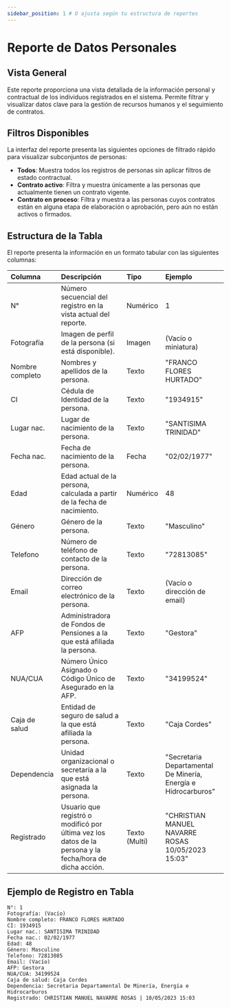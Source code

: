 ```yaml
---
sidebar_position: 1 # O ajusta según tu estructura de reportes
---
```


# Reporte de Datos Personales

## Vista General
Este reporte proporciona una vista detallada de la información personal y contractual de los individuos registrados en el sistema. Permite filtrar y visualizar datos clave para la gestión de recursos humanos y el seguimiento de contratos.

## Filtros Disponibles
La interfaz del reporte presenta las siguientes opciones de filtrado rápido para visualizar subconjuntos de personas:
-   **Todos**: Muestra todos los registros de personas sin aplicar filtros de estado contractual.
-   **Contrato activo**: Filtra y muestra únicamente a las personas que actualmente tienen un contrato vigente.
-   **Contrato en proceso**: Filtra y muestra a las personas cuyos contratos están en alguna etapa de elaboración o aprobación, pero aún no están activos o firmados.

## Estructura de la Tabla
El reporte presenta la información en un formato tabular con las siguientes columnas:

| Columna        | Descripción                                                                 | Tipo          | Ejemplo                                                                 |
| :------------- | :-------------------------------------------------------------------------- | :------------ | :---------------------------------------------------------------------- |
| N°             | Número secuencial del registro en la vista actual del reporte.              | Numérico      | 1                                                                       |
| Fotografía     | Imagen de perfil de la persona (si está disponible).                        | Imagen        | (Vacío o miniatura)                                                     |
| Nombre completo| Nombres y apellidos de la persona.                                          | Texto         | "FRANCO FLORES HURTADO"                                                 |
| CI             | Cédula de Identidad de la persona.                                          | Texto         | "1934915"                                                               |
| Lugar nac.     | Lugar de nacimiento de la persona.                                          | Texto         | "SANTISIMA TRINIDAD"                                                    |
| Fecha nac.     | Fecha de nacimiento de la persona.                                          | Fecha         | "02/02/1977"                                                            |
| Edad           | Edad actual de la persona, calculada a partir de la fecha de nacimiento.    | Numérico      | 48                                                                      |
| Género         | Género de la persona.                                                       | Texto         | "Masculino"                                                             |
| Telefono       | Número de teléfono de contacto de la persona.                               | Texto         | "72813085"                                                              |
| Email          | Dirección de correo electrónico de la persona.                              | Texto         | (Vacío o dirección de email)                                            |
| AFP            | Administradora de Fondos de Pensiones a la que está afiliada la persona.    | Texto         | "Gestora"                                                               |
| NUA/CUA        | Número Único Asignado o Código Único de Asegurado en la AFP.                | Texto         | "34199524"                                                              |
| Caja de salud  | Entidad de seguro de salud a la que está afiliada la persona.               | Texto         | "Caja Cordes"                                                           |
| Dependencia    | Unidad organizacional o secretaría a la que está asignada la persona.       | Texto         | "Secretaria Departamental De Minería, Energía e Hidrocarburos"          |
| Registrado     | Usuario que registró o modificó por última vez los datos de la persona y la fecha/hora de dicha acción. | Texto (Multi) | "CHRISTIAN MANUEL NAVARRE ROSAS<br/>10/05/2023 15:03"                 |

## Ejemplo de Registro en Tabla
```plaintext
N°: 1
Fotografía: (Vacío)
Nombre completo: FRANCO FLORES HURTADO
CI: 1934915
Lugar nac.: SANTISIMA TRINIDAD
Fecha nac.: 02/02/1977
Edad: 48
Género: Masculino
Telefono: 72813085
Email: (Vacío)
AFP: Gestora
NUA/CUA: 34199524
Caja de salud: Caja Cordes
Dependencia: Secretaria Departamental De Minería, Energía e Hidrocarburos
Registrado: CHRISTIAN MANUEL NAVARRE ROSAS | 10/05/2023 15:03